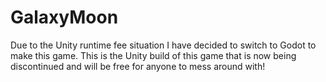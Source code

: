 # GalaxyMoon
Due to the Unity runtime fee situation I have decided to switch to Godot to make this game. This is the Unity build of this game that is now being discontinued and will be free for anyone to mess around with!
